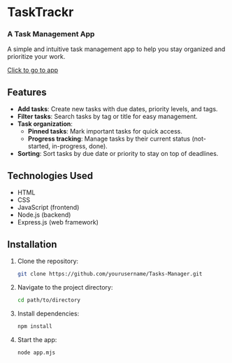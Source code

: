 # TaskTrackr

### A Task Management App

A simple and intuitive task management app to help you stay organized and prioritize your work.

[Click to go to app](https://task-trackr-ramsha.vercel.app/)

## Features

- **Add tasks**: Create new tasks with due dates, priority levels, and tags.
- **Filter tasks**: Search tasks by tag or title for easy management.
- **Task organization**:
  - **Pinned tasks**: Mark important tasks for quick access.
  - **Progress tracking**: Manage tasks by their current status (not-started, in-progress, done).
- **Sorting**: Sort tasks by due date or priority to stay on top of deadlines.

## Technologies Used

- HTML
- CSS
- JavaScript (frontend)
- Node.js (backend)
- Express.js (web framework)

## Installation

1. Clone the repository:
   ```bash
   git clone https://github.com/yourusername/Tasks-Manager.git
   ```

2. Navigate to the project directory:

    ```bash
    cd path/to/directory
    ```
    
3. Install dependencies:

    ```bash
    npm install
    ```
    
4. Start the app:

    ```bash
    node app.mjs
    ```

